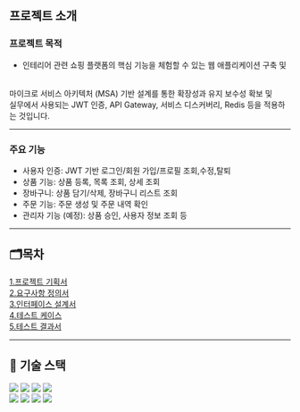 ## 프로젝트 소개

### 프로젝트 목적

- 인테리어 관련 쇼핑 플랫폼의 핵심 기능을 체험할 수 있는 웹 애플리케이션 구축 및
<br>
마이크로 서비스 아키텍처 (MSA) 기반 설계를 통한 확장성과 유지 보수성 확보 및
<br>실무에서 사용되는 JWT 인증, API Gateway, 서비스 디스커버리, Redis 등을 적용하는 것입니다.

***************

### 주요 기능

- 사용자 인증: JWT 기반 로그인/회원 가입/프로필 조회,수정,탈퇴
- 상품 기능: 상품 등록, 목록 조회, 상세 조회
- 장바구니: 상품 담기/삭제, 장바구니 리스트 조회
- 주문 기능: 주문 생성 및 주문 내역 확인
- 관리자 기능 (예정): 상품 승인, 사용자 정보 조회 등

***************

## 🗂️목차

[1.프로젝트 기획서](https://catkin-krypton-a30.notion.site/1f423e41e54980fba312cabdce3e44ce)<br>
[2.요구사항 정의서](https://catkin-krypton-a30.notion.site/1f423e41e5498097be9bc637319fd619)   
[3.인터페이스 설계서](https://catkin-krypton-a30.notion.site/1f423e41e54980babbfbd99028452682)   
[4.테스트 케이스](https://catkin-krypton-a30.notion.site/1f423e41e5498081b8cec04435dbd705)<br>
[5.테스트 결과서](https://catkin-krypton-a30.notion.site/1f423e41e549802981b7ecc8ae204b79)

***************

## 🚀 기술 스택

<div align="left"> 
  <img src="https://img.shields.io/badge/java-007396?style=for-the-badge&logo=java&logoColor=white"> 
  <img src="https://img.shields.io/badge/spring-6DB33F?style=for-the-badge&logo=spring&logoColor=white">
  <img src="https://img.shields.io/badge/spring boot-6DB33F?style=for-the-badge&logo=springboot&logoColor=white">
  <img src="https://img.shields.io/badge/react-61DAFB?style=for-the-badge&logo=react&logoColor=black">
</div>
<div align="left">
  <img src="https://img.shields.io/badge/mysql-4479A1?style=for-the-badge&logo=mysql&logoColor=white">
  <img src="https://img.shields.io/badge/amazonaws-232F3E?style=for-the-badge&logo=amazonaws&logoColor=white"> 
  <img src="https://img.shields.io/badge/github-181717?style=for-the-badge&logo=github&logoColor=white">
  <img src="https://img.shields.io/badge/git-F05032?style=for-the-badge&logo=git&logoColor=white">
</div>
